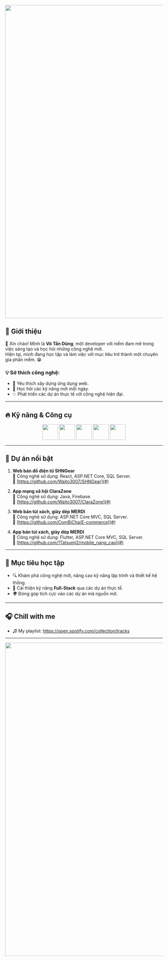 <p align="center">
  <img src="https://i.pinimg.com/originals/bc/87/e5/bc87e5124f8d2cfe810d403adc96ad01.gif" width="1000" />
</p>
<h2>🌟 Giới thiệu</h2>

👋 Xin chào! Mình là **Võ Tấn Dũng**, một developer với niềm đam mê trong việc sáng tạo và học hỏi những công nghệ mới.  
Hiện tại, mình đang học tập và làm việc với mục tiêu trở thành một chuyên gia phần mềm. 😁

### 💡 Sở thích công nghệ:

- 💙 Yêu thích xây dựng ứng dụng web.
- 📘 Học hỏi các kỹ năng mới mỗi ngày.
- ✨ Phát triển các dự án thực tế với công nghệ hiện đại.

---

<h2>🔥 Kỹ năng & Công cụ</h2>

<p align="center">
    <img src="https://cdn.jsdelivr.net/gh/devicons/devicon/icons/csharp/csharp-original.svg" width="50" />
    <img src="https://cdn.jsdelivr.net/gh/devicons/devicon/icons/javascript/javascript-original.svg" width="50" />
    <img src="https://cdn.jsdelivr.net/gh/devicons/devicon/icons/react/react-original.svg" width="50" />
    <img src="https://cdn.jsdelivr.net/gh/devicons/devicon/icons/git/git-original.svg" width="50" />
    <img src="https://cdn.jsdelivr.net/gh/devicons/devicon/icons/vscode/vscode-original.svg" width="50" />
</p>

---

<h2>📌 Dự án nổi bật</h2>

1. **Web bán đồ điện tử SHNGear**  
   🔧 Công nghệ sử dụng: React, ASP.NET Core, SQL Server. <br/>
   🔗 [https://github.com/Waito3007/SHNGear](#)

2. **App mạng xã hội ClaraZone**  
   🔧 Công nghệ sử dụng: Java, Firebase. <br/>
   🔗 [https://github.com/Waito3007/ClaraZone](#)

3. **Web bán túi xách, giày dép MERDI**  
   🔧 Công nghệ sử dụng: ASP.NET Core MVC, SQL Server. <br/>
   🔗 [https://github.com/ComBiCha/E-commerce](#)

4. **App bán túi xách, giày dép MERDI**  
   🔧 Công nghệ sử dụng: Flutter, ASP.NET Core MVC, SQL Server. <br/>
   🔗 [https://github.com/1Tatsumi2/mobile_nang_cao](#)

---

<h2>🎯 Mục tiêu học tập</h2>

- 🔍 Khám phá công nghệ mới, nâng cao kỹ năng lập trình và thiết kế hệ thống.
- 🧠 Cải thiện kỹ năng **Full-Stack** qua các dự án thực tế.
- 🌍 Đóng góp tích cực vào các dự án mã nguồn mở.

---

<h2>🎧 Chill with me</h2>

- ♫ My playlist: https://open.spotify.com/collection/tracks
  
---
<p align="center">
  <img src="https://i.pinimg.com/originals/3e/4c/9d/3e4c9d81ba6be013081a1506dd7fcdec.gif" width="1000" />
</p>

